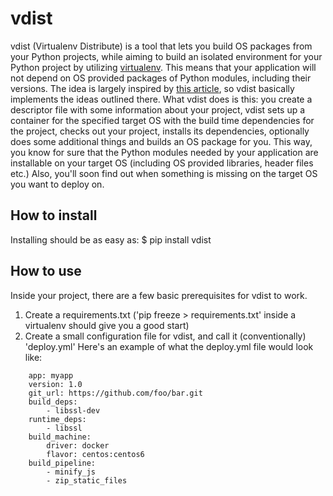 # vdist

vdist (Virtualenv Distribute) is a tool that lets you build OS packages from your Python projects, while aiming to build an isolated environment for your Python project by utilizing [virtualenv](https://virtualenv.pypa.io/en/latest/). This means that your application will not depend on OS provided packages of Python modules, including their versions. The idea is largely inspired by [this article](https://hynek.me/articles/python-app-deployment-with-native-packages/), so vdist basically implements the ideas outlined there. What vdist does is this: you create a descriptor file with some information about your project, vdist sets up a container for the specified target OS with the build time dependencies for the project, checks out your project, installs its dependencies, optionally does some additional things and builds an OS package for you. This way, you know for sure that the Python modules needed by your application are installable on your target OS (including OS provided libraries, header files etc.) Also, you'll soon find out when something is missing on the target OS you want to deploy on.

## How to install 
Installing should be as easy as:
$ pip install vdist

## How to use
Inside your project, there are a few basic prerequisites for vdist to work.
1. Create a requirements.txt ('pip freeze > requirements.txt' inside a virtualenv should give you a good start)
2. Create a small configuration file for vdist, and call it (conventionally) 'deploy.yml'
Here's an example of what the deploy.yml file would look like:
```
    app: myapp
    version: 1.0
    git_url: https://github.com/foo/bar.git
    build_deps: 
        - libssl-dev
    runtime_deps: 
        - libssl
    build_machine:
        driver: docker
        flavor: centos:centos6
    build_pipeline:
        - minify_js 
        - zip_static_files 
```
